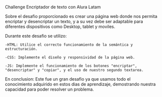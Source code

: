 Challenge Encriptador de texto con Alura Latam

Sobre el desafio proporcionado es crear una página web donde nos permita encriptar y desencriptar un texto, y a su vez debe ser adaptable para diferentes dispositivos como Desktop, tablet y moviles.

Durante este desafio se utilizo:

    -HTML: Utilice el correcto funcionamiento de la semántica y estructuración.
  
    -CSS: Implemente el diseño y responsividad de la página web.
  
    -JS: Implemente el funcionamiento de los botones "encriptar", "desencriptar" y "copiar", y el uso de nuestro segundo textarea.
  

En conclusion: Este fue un gran desafio ya que usamos todo el conocimiento adquirido en estos dias de aprendizaje, demostrando nuestra capacidad para poder resolver un problema.
